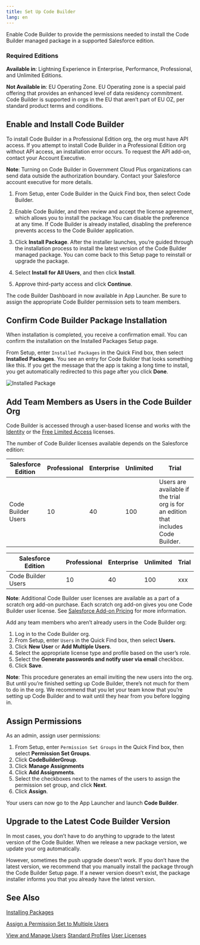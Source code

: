 ```yaml
---
title: Set Up Code Builder
lang: en
---
```


Enable Code Builder to provide the permissions needed to install the Code Builder managed package in a supported Salesforce edition.

### Required Editions

**Available in**: Lightning Experience in Enterprise, Performance, Professional, and Unlimited Editions.

**Not Available in**: EU Operating Zone. EU Operating zone is a special paid offering that provides an enhanced level of data residency commitment. Code Builder is supported in orgs in the EU that aren’t part of EU OZ, per standard product terms and conditions.

## Enable and Install Code Builder

To install Code Builder in a Professional Edition org, the org must have API access. If you attempt to install Code Builder in a Professional Edition org without API access, an installation error occurs. To request the API add-on, contact your Account Executive.

**Note**: Turning on Code Builder in Government Cloud Plus organizations can send data outside the authorization boundary. Contact your Salesforce account executive for more details.

1. From Setup, enter Code Builder in the Quick Find box, then select Code Builder.

2. Enable Code Builder, and then review and accept the license agreement, which allows you to install the package.You can disable the preference at any time. If Code Builder is already installed, disabling the preference prevents access to the Code Builder application.

3. Click **Install Package**.
   After the installer launches, you’re guided through the installation process to install the latest version of the Code Builder managed package. You can come back to this Setup page to reinstall or upgrade the package.

4. Select **Install for All Users**, and then click **Install**.

5. Approve third-party access and click **Continue**.

The code Builder Dashboard in now available in App Launcher. Be sure to assign the appropriate Code Builder permission sets to team members.

## Confirm Code Builder Package Installation

When installation is completed, you receive a confirmation email. You can confirm the installation on the Installed Packages Setup page.

From Setup, enter `Installed Packages` in the Quick Find box, then select **Installed Packages**. You see an entry for Code Builder that looks something like this. If you get the message that the app is taking a long time to install, you get automatically redirected to this page after you click **Done**.

![Installed Package](./images/installed_package.png)

## Add Team Members as Users in the Code Builder Org

Code Builder is accessed through a user-based license and works with the [Identity](https://help.salesforce.com/s/articleView?id=sf.users_license_types_available.htm&type=5) or the [Free Limited Access](https://help.salesforce.com/s/articleView?id=release-notes.rn_sfdx_dev_hub.htm&release=218&type=5) licenses.

The number of Code Builder licenses available depends on the Salesforce edition:

| Salesforce Edition | Professional | Enterprise | Unlimited | Trial                                                                              |
| ------------------ | ------------ | ---------- | --------- | ---------------------------------------------------------------------------------- |
| Code Builder Users | 10           | 40         | 100       | Users are available if the trial org is for an edition that includes Code Builder. |

| Salesforce Edition      | Professional      |  Enterprise     |  Unlimited     |   Trial    |
|  ---  |  ---  |  ---  |  ---  |  ---  |
|     Code Builder Users  |  10     |  40     |  100     | xxx      |




**Note**: Additional Code Builder user licenses are available as a part of a scratch org add-on purchase. Each scratch org add-on gives you one Code Builder user license. See [Salesforce Add-on Pricing](https://www.salesforce.com/content/dam/web/en_us/www/documents/pricing/all-add-ons.pdf) for more information.

Add any team members who aren’t already users in the Code Builder org:

1. Log in to the Code Builder org.
2. From Setup, enter `Users` in the Quick Find box, then select **Users.**
3. Click **New User** or **Add Multiple Users**.
4. Select the appropriate license type and profile based on the user’s role.
5. Select the **Generate passwords and notify user via email** checkbox.
6. Click **Save**.

**Note**: This procedure generates an email inviting the new users into the org. But until you’re finished setting up Code Builder, there’s not much for them to do in the org. We recommend that you let your team know that you’re setting up Code Builder and to wait until they hear from you before logging in.

## Assign Permissions

As an admin, assign user permissions:

1. From Setup, enter `Permission Set Groups` in the Quick Find box, then select **Permission Set Groups**.
2. Click **CodeBuilderGroup**.
3. Click **Manage Assignments**
4. Click **Add Assignments**.
5. Select the checkboxes next to the names of the users to assign the permission set group, and click **Next**.
6. Click **Assign**.

Your users can now go to the App Launcher and launch **Code Builder**.

## Upgrade to the Latest Code Builder Version

In most cases, you don’t have to do anything to upgrade to the latest version of the Code Builder. When we release a new package version, we update your org automatically.

However, sometimes the push upgrade doesn’t work. If you don’t have the latest version, we recommend that you manually install the package through the Code Builder Setup page. If a newer version doesn’t exist, the package installer informs you that you already have the latest version.

## See Also

[Installing Packages](https://developer.salesforce.com/docs/atlas.en-us.appExchangeInstallGuide.meta/appExchangeInstallGuide/appexchange_install_installation.htm)

[Assign a Permission Set to Multiple Users](https://help.salesforce.com/s/articleView?id=sf.perm_sets_mass_assign.htm&type=5)

[View and Manage Users](https://help.salesforce.com/s/articleView?id=sf.admin_users.htm&type=5)
[Standard Profiles](https://help.salesforce.com/s/articleView?id=sf.standard_profiles.htm&type=5)
[User Licenses](https://help.salesforce.com/s/articleView?id=sf.users_understanding_license_types.htm&type=5)
